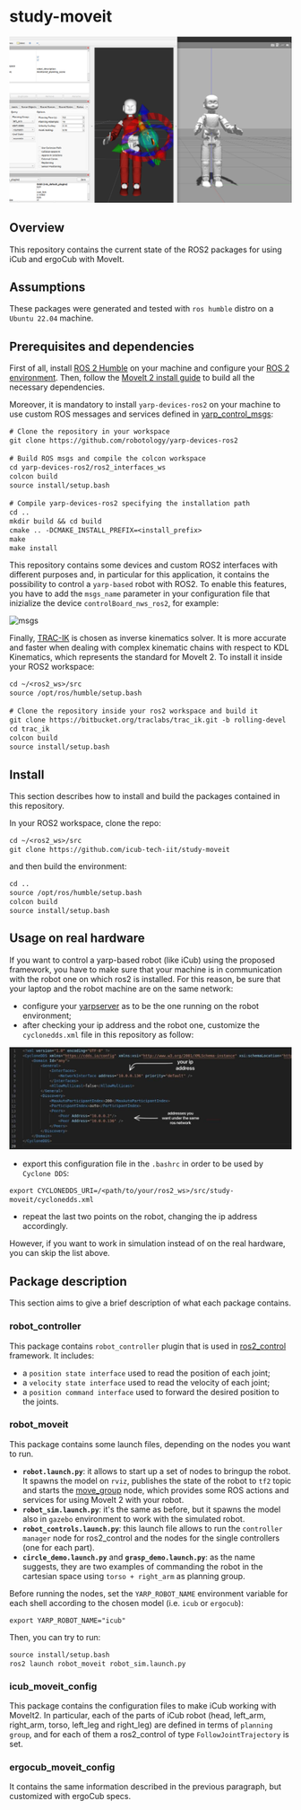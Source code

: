 study-moveit
=============

<div align = "center">
    <img src="assets/rviz_gazebo_icub.png"/>
</div>


## Overview

This repository contains the current state of the ROS2 packages for using iCub and ergoCub with MoveIt.

## Assumptions

These packages were generated and tested with `ros humble` distro on a `Ubuntu 22.04` machine.

## Prerequisites and dependencies

First of all, install [ROS 2 Humble](https://docs.ros.org/en/humble/Installation/Ubuntu-Install-Debians.html) on your machine and configure your [ROS 2 environment](https://docs.ros.org/en/humble/Tutorials/Beginner-CLI-Tools/Configuring-ROS2-Environment.html#configuring-environment). Then, follow the [MoveIt 2 install guide](https://moveit.ros.org/install-moveit2/binary/) to build all the necessary dependencies.

Moreover, it is mandatory to install `yarp-devices-ros2` on your machine to use custom ROS messages and services defined in [yarp_control_msgs](https://github.com/robotology/yarp-devices-ros2/tree/master/ros2_interfaces_ws/src/yarp_control_msgs):

```shell
# Clone the repository in your workspace
git clone https://github.com/robotology/yarp-devices-ros2

# Build ROS msgs and compile the colcon workspace
cd yarp-devices-ros2/ros2_interfaces_ws
colcon build
source install/setup.bash

# Compile yarp-devices-ros2 specifying the installation path
cd ..
mkdir build && cd build
cmake .. -DCMAKE_INSTALL_PREFIX=<install_prefix>
make
make install
```

This repository contains some devices and custom ROS2 interfaces with different purposes and, in particular for this application, it contains the possibility to control a `yarp-based` robot with ROS2. To enable this features, you have to add the `msgs_name` parameter in your configuration file that inizialize the device `controlBoard_nws_ros2`, for example:

![msgs](msg566877121-769207.jpg)

Finally, [TRAC-IK](https://traclabs.com/projects/trac-ik/) is chosen as inverse kinematics solver. It is more accurate and faster when dealing with complex kinematic chains with respect to KDL Kinematics, which represents the standard for MoveIt 2. To install it inside your ROS2  workspace:

```shell
cd ~/<ros2_ws>/src
source /opt/ros/humble/setup.bash

# Clone the repository inside your ros2 workspace and build it
git clone https://bitbucket.org/traclabs/trac_ik.git -b rolling-devel
cd trac_ik
colcon build
source install/setup.bash
```

## Install

This section describes how to install and build the packages contained in this repository.

In your ROS2 workspace, clone the repo:

```shell
cd ~/<ros2_ws>/src
git clone https://github.com/icub-tech-iit/study-moveit
```

and then build the environment:

```shell
cd ..
source /opt/ros/humble/setup.bash
colcon build
source install/setup.bash
```

## Usage on real hardware

If you want to control a yarp-based robot (like iCub) using the proposed framework, you have to make sure that your machine is in communication with the robot one on which ros2 is installed. For this reason, be sure that your laptop and the robot machine are on the same network:

- configure your [yarpserver](https://www.yarp.it//v3.5/yarp.html#yarp_conf) as to be the one running on the robot environment;
- after checking your ip address and the robot one, customize the `cyclonedds.xml` file in this repository as follow:
  
![cyclonedds](assets/cyclonedds.jpeg)
- export this configuration file in the `.bashrc` in order to be used by `Cyclone DDS`:

```
export CYCLONEDDS_URI=/<path/to/your/ros2_ws>/src/study-moveit/cyclonedds.xml
```
- repeat the last two points on the robot, changing the ip address accordingly.


However, if you want to work in simulation instead of on the real hardware, you can skip the list above.

## Package description

This section aims to give a brief description of what each package contains.

### robot_controller

This package contains `robot_controller` plugin that is used in [ros2_control](https://control.ros.org/master/index.html) framework. It includes:

- a `position state interface` used to read the position of each joint;
- a `velocity state interface` used to read the velocity of each joint;
- a `position command interface` used to forward the desired position to the joints.

### robot_moveit

This package contains some launch files, depending on the nodes you want to run.

- **`robot.launch.py`**: it allows to start up a set of nodes to bringup the robot. It spawns the model on `rviz`, publishes the state of the robot to `tf2` topic and starts the [move_group](https://moveit.picknik.ai/main/doc/concepts/move_group.html) node, which provides some ROS actions and services for using MoveIt 2 with your robot.
- **`robot_sim.launch.py`**: it's the same as before, but it spawns the model also in `gazebo` environment to work with the simulated robot.
- **`robot_controls.launch.py`**: this launch file allows to run the `controller manager` node for ros2_control and the nodes for the single controllers (one for each part).
- **`circle_demo.launch.py`** and **`grasp_demo.launch.py`**: as the name suggests, they are two examples of commanding the robot in the cartesian space using `torso + right_arm` as planning group. 


Before running the nodes, set the `YARP_ROBOT_NAME` environment variable for each shell according to the chosen model (i.e. `icub` or `ergocub`):

```shell
export YARP_ROBOT_NAME="icub"
```

Then, you can try to run:

```shell
source install/setup.bash
ros2 launch robot_moveit robot_sim.launch.py
```

### icub_moveit_config

This package contains the configuration files to make iCub working with MoveIt2. In particular, each of the parts of iCub robot (head, left_arm, right_arm, torso, left_leg and right_leg) are defined in terms of `planning group`, and for each of them a ros2_control of type `FollowJointTrajectory` is set.

### ergocub_moveit_config

It contains the same information described in the previous paragraph, but customized with ergoCub specs.
